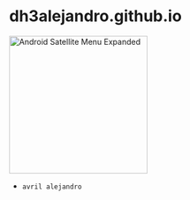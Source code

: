 dh3alejandro.github.io
======================


<img src="http://files.myopera.com/alejandro-vrl/blog/0tema.png" height="250px" title="Android Satellite Menu Expanded"/>

* `avril alejandro`
